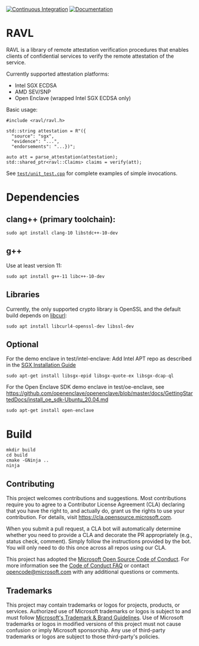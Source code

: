 [![Continuous Integration](https://github.com/microsoft/ravl/actions/workflows/ci.yml/badge.svg?branch=main)](https://github.com/microsoft/ravl/actions/workflows/ci.yml)
[![Documentation](https://github.com/microsoft/ravl/actions/workflows/build-docs.yml/badge.svg?branch=main)](https://github.com/microsoft/ravl/actions/workflows/build-docs.yml)

# RAVL

RAVL is a library of remote attestation verification procedures that enables clients of confidential services to verify the remote attestation of the service.

Currently supported attestation platforms:
  - Intel SGX ECDSA
  - AMD SEV/SNP
  - Open Enclave (wrapped Intel SGX ECDSA only)

Basic usage:

```
#include <ravl/ravl.h>

std::string attestation = R"({
  "source": "sgx",
  "evidence": "...",
  "endorsements": "...})";

auto att = parse_attestation(attestation);
std::shared_ptr<ravl::Claims> claims = verify(att);
```

See [`test/unit_test.cpp`](test/unit_tests.cpp) for complete examples of simple invocations.

# Dependencies

## clang++ (primary toolchain):

```
sudo apt install clang-10 libstdc++-10-dev
```

## g++

Use at least version 11:

```
sudo apt install g++-11 libc++-10-dev
```

## Libraries

Currently, the only supported crypto library is OpenSSL and the default build depends on [libcurl](https://curl.se/libcurl/):

```
sudo apt install libcurl4-openssl-dev libssl-dev
```

## Optional

For the demo enclave in test/intel-enclave: Add Intel APT repo as described in the [SGX Installation Guide](https://download.01.org/intel-sgx/latest/dcap-latest/linux/docs/Intel_SGX_SW_Installation_Guide_for_Linux.pdf)

```
sudo apt-get install libsgx-epid libsgx-quote-ex libsgx-dcap-ql
```

For the Open Enclave SDK demo enclave in test/oe-enclave, see https://github.com/openenclave/openenclave/blob/master/docs/GettingStartedDocs/install_oe_sdk-Ubuntu_20.04.md

```
sudo apt-get install open-enclave
```

# Build

```
mkdir build 
cd build
cmake -GNinja ..
ninja
```

## Contributing

This project welcomes contributions and suggestions.  Most contributions require you to agree to a
Contributor License Agreement (CLA) declaring that you have the right to, and actually do, grant us
the rights to use your contribution. For details, visit https://cla.opensource.microsoft.com.

When you submit a pull request, a CLA bot will automatically determine whether you need to provide
a CLA and decorate the PR appropriately (e.g., status check, comment). Simply follow the instructions
provided by the bot. You will only need to do this once across all repos using our CLA.

This project has adopted the [Microsoft Open Source Code of Conduct](https://opensource.microsoft.com/codeofconduct/).
For more information see the [Code of Conduct FAQ](https://opensource.microsoft.com/codeofconduct/faq/) or
contact [opencode@microsoft.com](mailto:opencode@microsoft.com) with any additional questions or comments.

## Trademarks

This project may contain trademarks or logos for projects, products, or services. Authorized use of Microsoft
trademarks or logos is subject to and must follow
[Microsoft's Trademark & Brand Guidelines](https://www.microsoft.com/en-us/legal/intellectualproperty/trademarks/usage/general).
Use of Microsoft trademarks or logos in modified versions of this project must not cause confusion or imply Microsoft sponsorship.
Any use of third-party trademarks or logos are subject to those third-party's policies.
